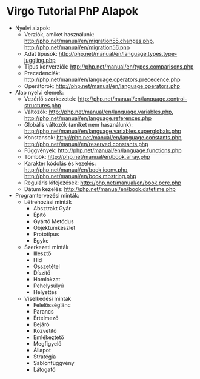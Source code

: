# Virgo Tutorial PhP Alapok

* Nyelvi alapok:
  * Verziók, amiket használunk: http://php.net/manual/en/migration55.changes.php,  http://php.net/manual/en/migration56.php
  * Adat típusok: http://php.net/manual/en/language.types.type-juggling.php
  * Típus konverziók: http://php.net/manual/en/types.comparisons.php
  * Precedenciák: http://php.net/manual/en/language.operators.precedence.php
  * Operátorok: http://php.net/manual/en/language.operators.php
* Alap nyelvi elemek:
  * Vezérlő  szerkezetek: http://php.net/manual/en/language.control-structures.php
  * Változók: http://php.net/manual/en/language.variables.php, http://php.net/manual/en/language.references.php
  * Globális változók (amiket nem használunk): http://php.net/manual/en/language.variables.superglobals.php
  * Konstansok: http://php.net/manual/en/language.constants.php, http://php.net/manual/en/reserved.constants.php
  * Függvények: http://php.net/manual/en/language.functions.php
  * Tömbök: http://php.net/manual/en/book.array.php
  * Karakter kódolás és kezelés: http://php.net/manual/en/book.iconv.php, http://php.net/manual/en/book.mbstring.php
  * Reguláris kifejezések: http://php.net/manual/en/book.pcre.php
  * Dátum kezelés: http://php.net/manual/en/book.datetime.php
* Programtervezési minták:
  * Létrehozási minták
    * Absztrakt Gyár
    * Építő
    * Gyártó Metódus
    * Objektumkészlet
    * Prototípus
    * Egyke
  * Szerkezeti minták
    * Illesztő
    * Híd
    * Összetétel
    * Díszítő
    * Homlokzat
    * Pehelysúlyú
    * Helyettes
  * Viselkedési minták
    * Felelősséglánc
    * Parancs
    * Értelmező
    * Bejáró
    * Közvetítő
    * Emlékeztető
    * Megfigyelő
    * Állapot
    * Stratégia
    * Sablonfüggvény
    * Látogató
  